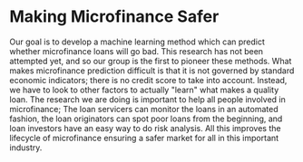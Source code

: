 # Making Microfinance Safer

Our goal is to develop a machine learning method which can predict whether microfinance loans will go bad. This research has not been attempted yet, and so our group is the first to pioneer these methods. What makes microfinance prediction difficult is that it is not governed by standard economic indicators; there is no credit score to take into account. Instead, we have to look to other factors to actually "learn" what makes a quality loan. The research we are doing is important to help all people involved in microfinance; The loan servicers can monitor the loans in an automated fashion, the loan originators can spot poor loans from the beginning, and loan investors have an easy way to do risk analysis. All this improves the lifecycle of microfinance ensuring a safer market for all in this important industry.
